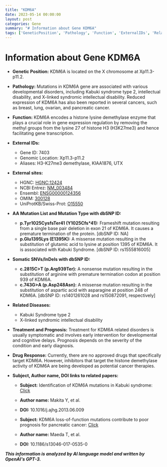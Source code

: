 ```yaml
---
title: "KDM6A"
date: 2023-05-14 00:00:00
layout: post
categories: Gene
summary: "# Information about Gene KDM6A"
tags: ['GeneticPosition', 'Pathology', 'Function', 'ExternalIDs', 'RelatedDiseases', 'Treatment', 'DrugResponse', 'ResearchPapers']
---
```


# Information about Gene KDM6A

- **Genetic Position:** KDM6A is located on the X chromosome at Xp11.3-p11.2.

- **Pathology:** Mutations in KDM6A gene are associated with various developmental disorders, including Kabuki syndrome type 2, intellectual disability, and X-linked syndromic intellectual disability. Reduced expression of KDM6A has also been reported in several cancers, such as breast, lung, ovarian, and pancreatic cancer.

- **Function:** KDM6A encodes a histone lysine demethylase enzyme that plays a crucial role in gene expression regulation by removing the methyl groups from the lysine 27 of histone H3 (H3K27me3) and hence facilitating gene transcription. 

- **External IDs:** 
  - Gene ID: 7403
  - Genomic Location: Xp11.3-p11.2
  - Aliases: H3-K27me3 demethylase, KIAA1876, UTX

- **External sites:**
  - HGNC: [HGNC:12424](https://www.genenames.org/data/gene-symbol-report/#!/hgnc_id/HGNC:12424)
  - NCBI Entrez: [NM_003484](https://www.ncbi.nlm.nih.gov/gene/7403)
  - Ensembl: [ENSG00000124356](https://www.ensembl.org/Homo_sapiens/Gene/Summary?db=core;g=ENSG00000124356;r=X:46033156-46199351;q=KDM6A)
  - OMIM: [300128](https://www.omim.org/entry/300128)
  - UniProtKB/Swiss-Prot: [O15550](https://www.uniprot.org/uniprot/O15550)

- **AA Mutation List and Mutation Type with dbSNP ID:** 
  - **p.Tyr1025CysfsTer41 (Y1025Cfs*41):** Frameshift mutation resulting from a single base pair deletion in exon 21 of KDM6A. It causes a premature termination of the protein. [dbSNP ID: NA]
  - **p.Glu1395Lys (E1395K):** A missense mutation resulting in the substitution of glutamic acid to lysine at position 1395 of KDM6A. It is associated with Kabuki Syndrome. [dbSNP ID: rs1555816005]

- **Somatic SNVs/InDels with dbSNP ID:**
  - **c.2815C>T (p.Arg939Ter):** A nonsense mutation resulting in the substitution of arginine with premature termination codon at position 939 of KDM6A.
  - **c.743G>A (p.Asp248Asn):** A missense mutation resulting in the substitution of aspartic acid with asparagine at position 248 of KDM6A. 
  [dbSNP ID: rs1401261028 and rs150872091, respectively]

- **Related Diseases:** 
  - Kabuki Syndrome type 2
  - X-linked syndromic intellectual disability

- **Treatment and Prognosis:** Treatment for KDM6A related disorders is usually symptomatic and involves early intervention for developmental and cognitive delays. Prognosis depends on the severity of the condition and early diagnosis.

- **Drug Response:** Currently, there are no approved drugs that specifically target KDM6A. However, inhibitors that target the histone demethylase activity of KDM6A are being developed as potential cancer therapies.

- **Subject, Author name, DOI links to related papers:** 
  - **Subject:** Identification of KDM6A mutations in Kabuki syndrome: [Click](https://www.ncbi.nlm.nih.gov/pubmed/23871722)
  - **Author name:** Makita Y, et al.
  - **DOI:** 10.1016/j.ajhg.2013.06.009
  
  - **Subject:** KDM6A loss-of-function mutations contribute to poor prognosis for pancreatic cancer: [Click](https://www.ncbi.nlm.nih.gov/pubmed/28516825)
  - **Author name:** Maeda T, et al.
  - **DOI:** 10.1186/s13046-017-0535-0

**_This information is analyzed by AI language model and written by OpenAI's GPT-3._**